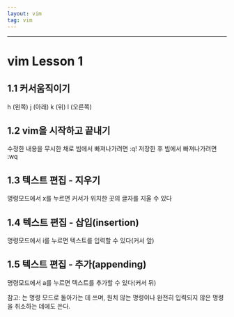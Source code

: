 ```yaml
---
layout: vim
tag: vim
---
```

***

# vim Lesson 1
## 1.1 커서움직이기
h (왼쪽)       j (아래)       k (위)       l (오른쪽)

## 1.2 vim을 시작하고 끝내기

수정한 내용을 무시한 채로 빔에서 빠져나가려면   <ESC>   :q!   <ENTER>
                저장한 후 빔에서 빠져나가려면   <ESC>   :wq   <ENTER>

## 1.3 텍스트 편집 - 지우기
명령모드에서 x를 누르면 커서가 위치한 곳의 글자를 지울 수 있다

## 1.4 텍스트 편집 - 삽입(insertion)
명령모드에서 i를 누르면 텍스트를 입력할 수 있다(커서 앞)

## 1.5 텍스트 편집 - 추가(appending)
명령모드에서 a를 누르면 텍스트를 추가할 수 있다(커서 뒤)

참고: <ESC>는 명령 모드로 돌아가는 데 쓰며, 원치 않는 명령이나 완전히 입력되지
      않은 명령을 취소하는 데에도 쓴다.
